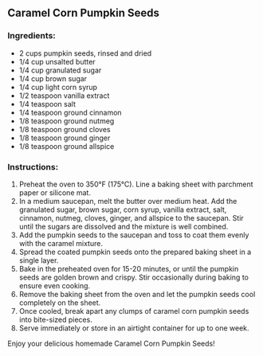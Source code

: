 ## Caramel Corn Pumpkin Seeds

### Ingredients:
- 2 cups pumpkin seeds, rinsed and dried
- 1/4 cup unsalted butter
- 1/4 cup granulated sugar
- 1/4 cup brown sugar
- 1/4 cup light corn syrup
- 1/2 teaspoon vanilla extract
- 1/4 teaspoon salt
- 1/4 teaspoon ground cinnamon
- 1/8 teaspoon ground nutmeg
- 1/8 teaspoon ground cloves
- 1/8 teaspoon ground ginger
- 1/8 teaspoon ground allspice

### Instructions:
1. Preheat the oven to 350°F (175°C). Line a baking sheet with parchment paper or silicone mat.
2. In a medium saucepan, melt the butter over medium heat. Add the granulated sugar, brown sugar, corn syrup, vanilla extract, salt, cinnamon, nutmeg, cloves, ginger, and allspice to the saucepan. Stir until the sugars are dissolved and the mixture is well combined.
3. Add the pumpkin seeds to the saucepan and toss to coat them evenly with the caramel mixture.
4. Spread the coated pumpkin seeds onto the prepared baking sheet in a single layer.
5. Bake in the preheated oven for 15-20 minutes, or until the pumpkin seeds are golden brown and crispy. Stir occasionally during baking to ensure even cooking.
6. Remove the baking sheet from the oven and let the pumpkin seeds cool completely on the sheet.
7. Once cooled, break apart any clumps of caramel corn pumpkin seeds into bite-sized pieces.
8. Serve immediately or store in an airtight container for up to one week.

Enjoy your delicious homemade Caramel Corn Pumpkin Seeds!